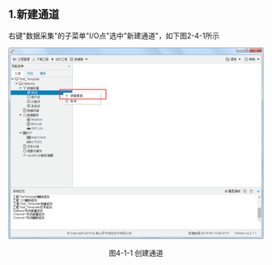 ## 1.新建通道

右键"数据采集"的子菜单"I/O点"选中"新建通道"，如下图2-4-1所示

![](../../assets/新建通道.png)

<center>图4-1-1 创建通道</center>

